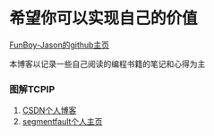# 希望你可以实现自己的价值

[FunBoy-Jason的github主页](https://github.com/FunBoy-Jason)

本博客以记录一些自己阅读的编程书籍的笔记和心得为主

### 图解TCPIP 

1.  [CSDN个人博客](https://me.csdn.net/qq_45903258)</br>
2.  [segmentfault个人主页](https://segmentfault.com/u/funboy_jason)
